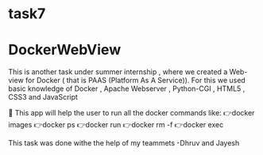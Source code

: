 # task7
# DockerWebView

This is another task under summer internship , where we created a Web-view for Docker ( that is PAAS (Platform As A Service)). 
For this we used basic knowledge of Docker , Apache Webserver , Python-CGI , HTML5 , CSS3 and JavaScript 

📌 This app will help the user to run all the docker commands like:
  👉docker images
  👉docker ps
  👉docker run
  👉docker rm -f
  👉docker exec
  
  This task was done withe the help of my teammets -Dhruv and Jayesh
